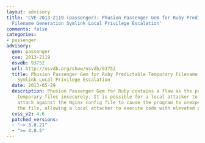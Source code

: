```yaml
---
layout: advisory
title: 'CVE-2013-2119 (passenger): Phusion Passenger Gem for Ruby Predictable Temporary
  Filename Generation Symlink Local Privilege Escalation'
comments: false
categories:
- passenger
advisory:
  gem: passenger
  cve: 2013-2119
  osvdb: 93752
  url: http://osvdb.org/show/osvdb/93752
  title: Phusion Passenger Gem for Ruby Predictable Temporary Filename Generation
    Symlink Local Privilege Escalation
  date: 2013-05-29
  description: Phusion Passenger Gem for Ruby contains a flaw as the program creates
    temporary files insecurely. It is possible for a local attacker to use a symlink
    attack against the Nginx config file to cause the program to unexpectedly overwrite
    the file, allowing a local attacker to execute code with elevated privileges.
  cvss_v2: 4.6
  patched_versions:
  - "~> 3.0.21"
  - ">= 4.0.5"
---
```

